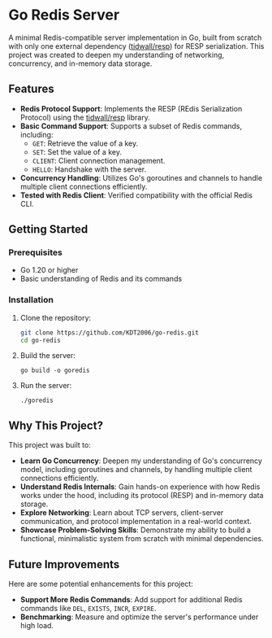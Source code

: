 # Go Redis Server

A minimal Redis-compatible server implementation in Go, built from scratch with only one external dependency ([tidwall/resp](https://github.com/tidwall/resp)) for RESP serialization. This project was created to deepen my understanding of networking, concurrency, and in-memory data storage.

## Features

- **Redis Protocol Support**: Implements the RESP (REdis Serialization Protocol) using the [tidwall/resp](https://github.com/tidwall/resp) library.
- **Basic Command Support**: Supports a subset of Redis commands, including:
  - `GET`: Retrieve the value of a key.
  - `SET`: Set the value of a key.
  - `CLIENT`: Client connection management.
  - `HELLO`: Handshake with the server.
- **Concurrency Handling**: Utilizes Go's goroutines and channels to handle multiple client connections efficiently.
- **Tested with Redis Client**: Verified compatibility with the official Redis CLI.

## Getting Started

### Prerequisites

- Go 1.20 or higher
- Basic understanding of Redis and its commands

### Installation

1. Clone the repository:

   ```bash
   git clone https://github.com/KDT2006/go-redis.git
   cd go-redis
   ```

2. Build the server:

   ```
   go build -o goredis
   ```

3. Run the server:
   ```
   ./goredis
   ```

## Why This Project?

This project was built to:

- **Learn Go Concurrency**: Deepen my understanding of Go's concurrency model, including goroutines and channels, by handling multiple client connections efficiently.
- **Understand Redis Internals**: Gain hands-on experience with how Redis works under the hood, including its protocol (RESP) and in-memory data storage.
- **Explore Networking**: Learn about TCP servers, client-server communication, and protocol implementation in a real-world context.
- **Showcase Problem-Solving Skills**: Demonstrate my ability to build a functional, minimalistic system from scratch with minimal dependencies.

## Future Improvements

Here are some potential enhancements for this project:

- **Support More Redis Commands**: Add support for additional Redis commands like `DEL`, `EXISTS`, `INCR`, `EXPIRE`.
- **Benchmarking**: Measure and optimize the server's performance under high load.
